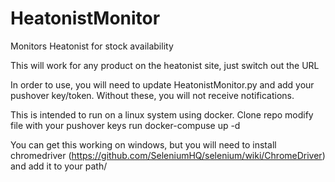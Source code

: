 # HeatonistMonitor
Monitors Heatonist for stock availability

This will work for any product on the heatonist site, just switch out the URL

In order to use, you will need to update HeatonistMonitor.py and add your pushover key/token. Without these, you will not receive notifications.

This is intended to run on a linux system using docker. 
Clone repo
modify file with your pushover keys
run docker-compuse up -d


You can get this working on windows, but you will need to install chromedriver (https://github.com/SeleniumHQ/selenium/wiki/ChromeDriver) and add it to your path/

